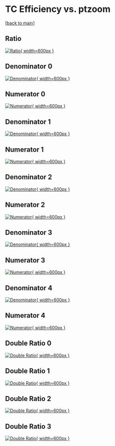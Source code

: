 # TC Efficiency vs. ptzoom

[[back to main](./)]



## Ratio

[![Ratio](../mtv/var/TC_loweta_0_-1_eff_ptzoom.png){ width=600px }](../mtv/var/TC_loweta_0_-1_eff_ptzoom.pdf)

## Denominator 0

[![Denominator](../mtv/den/TC_loweta_0_-1_eff_ptzoom_den0.png){ width=600px }](../mtv/den/TC_loweta_0_-1_eff_ptzoom_den0.pdf)

## Numerator 0

[![Numerator](../mtv/num/TC_loweta_0_-1_eff_ptzoom_num0.png){ width=600px }](../mtv/num/TC_loweta_0_-1_eff_ptzoom_num0.pdf)

## Denominator 1

[![Denominator](../mtv/den/TC_loweta_0_-1_eff_ptzoom_den1.png){ width=600px }](../mtv/den/TC_loweta_0_-1_eff_ptzoom_den1.pdf)

## Numerator 1

[![Numerator](../mtv/num/TC_loweta_0_-1_eff_ptzoom_num1.png){ width=600px }](../mtv/num/TC_loweta_0_-1_eff_ptzoom_num1.pdf)

## Denominator 2

[![Denominator](../mtv/den/TC_loweta_0_-1_eff_ptzoom_den2.png){ width=600px }](../mtv/den/TC_loweta_0_-1_eff_ptzoom_den2.pdf)

## Numerator 2

[![Numerator](../mtv/num/TC_loweta_0_-1_eff_ptzoom_num2.png){ width=600px }](../mtv/num/TC_loweta_0_-1_eff_ptzoom_num2.pdf)

## Denominator 3

[![Denominator](../mtv/den/TC_loweta_0_-1_eff_ptzoom_den3.png){ width=600px }](../mtv/den/TC_loweta_0_-1_eff_ptzoom_den3.pdf)

## Numerator 3

[![Numerator](../mtv/num/TC_loweta_0_-1_eff_ptzoom_num3.png){ width=600px }](../mtv/num/TC_loweta_0_-1_eff_ptzoom_num3.pdf)

## Denominator 4

[![Denominator](../mtv/den/TC_loweta_0_-1_eff_ptzoom_den4.png){ width=600px }](../mtv/den/TC_loweta_0_-1_eff_ptzoom_den4.pdf)

## Numerator 4

[![Numerator](../mtv/num/TC_loweta_0_-1_eff_ptzoom_num4.png){ width=600px }](../mtv/num/TC_loweta_0_-1_eff_ptzoom_num4.pdf)

## Double Ratio 0

[![Double Ratio](../mtv/ratio/TC_loweta_0_-1_eff_ptzoom_ratio0.png){ width=600px }](../mtv/ratio/TC_loweta_0_-1_eff_ptzoom_ratio0.pdf)

## Double Ratio 1

[![Double Ratio](../mtv/ratio/TC_loweta_0_-1_eff_ptzoom_ratio1.png){ width=600px }](../mtv/ratio/TC_loweta_0_-1_eff_ptzoom_ratio1.pdf)

## Double Ratio 2

[![Double Ratio](../mtv/ratio/TC_loweta_0_-1_eff_ptzoom_ratio2.png){ width=600px }](../mtv/ratio/TC_loweta_0_-1_eff_ptzoom_ratio2.pdf)

## Double Ratio 3

[![Double Ratio](../mtv/ratio/TC_loweta_0_-1_eff_ptzoom_ratio3.png){ width=600px }](../mtv/ratio/TC_loweta_0_-1_eff_ptzoom_ratio3.pdf)

